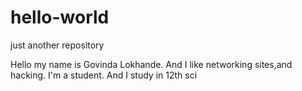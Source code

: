 # hello-world
just another repository

Hello my name is Govinda Lokhande.
And I like networking sites,and hacking. 
I'm a student.
And I study in 12th sci
 

